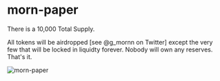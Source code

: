 # morn-paper

There is a 10,000 Total Supply. 

All tokens will be airdropped [see @g_mornn on Twitter] except the very few that will be locked in liquidty forever. 
Nobody will own any reserves. 
That's it.  

![morn-paper](https://user-images.githubusercontent.com/98057523/150213975-12d76f0e-4e84-40f3-8c03-d02d9bf74dc3.png)
